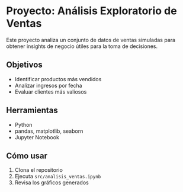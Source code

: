 # Proyecto: Análisis Exploratorio de Ventas

Este proyecto analiza un conjunto de datos de ventas simuladas para obtener insights de negocio útiles para la toma de decisiones.

## Objetivos
- Identificar productos más vendidos
- Analizar ingresos por fecha
- Evaluar clientes más valiosos

## Herramientas
- Python
- pandas, matplotlib, seaborn
- Jupyter Notebook

## Cómo usar
1. Clona el repositorio
2. Ejecuta `src/analisis_ventas.ipynb`
3. Revisa los gráficos generados
